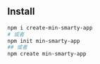 ## Install

```bash
npm i create-min-smarty-app
# 或者
npm init min-smarty-app
## 或者
npm create min-smarty-app
```